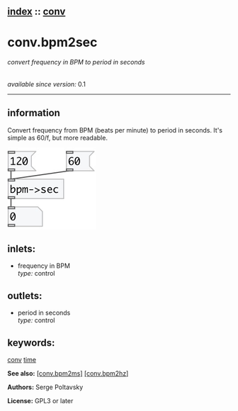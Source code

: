 [index](index.html) :: [conv](category_conv.html)
---

# conv.bpm2sec

###### convert frequency in BPM to period in seconds

*available since version:* 0.1

---


## information
Convert frequency from BPM (beats per minute) to period in seconds. It&#39;s simple as
            60/f, but more readable.



[![example](../examples/img/conv.bpm2sec.jpg)](../examples/pd/conv.bpm2sec.pd)









## inlets:

* frequency in BPM<br>
_type:_ control



## outlets:

* period in seconds<br>
_type:_ control



## keywords:

[conv](keywords/conv.html)
[time](keywords/time.html)



**See also:**
[\[conv.bpm2ms\]](conv.bpm2ms.html)
[\[conv.bpm2hz\]](conv.bpm2hz.html)




**Authors:** Serge Poltavsky




**License:** GPL3 or later





